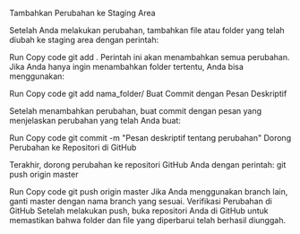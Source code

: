 Tambahkan Perubahan ke Staging Area

Setelah Anda melakukan perubahan, tambahkan file atau folder yang telah diubah ke staging area dengan perintah:



Run
Copy code
git add .
Perintah ini akan menambahkan semua perubahan. Jika Anda hanya ingin menambahkan folder tertentu, Anda bisa menggunakan:




Run
Copy code
git add nama_folder/
Buat Commit dengan Pesan Deskriptif

Setelah menambahkan perubahan, buat commit dengan pesan yang menjelaskan perubahan yang telah Anda buat:




Run
Copy code
git commit -m "Pesan deskriptif tentang perubahan"
Dorong Perubahan ke Repositori di GitHub

Terakhir, dorong perubahan ke repositori GitHub Anda dengan perintah:
git push origin master



Run
Copy code
git push origin master
Jika Anda menggunakan branch lain, ganti master dengan nama branch yang sesuai.
Verifikasi Perubahan di GitHub
Setelah melakukan push, buka repositori Anda di GitHub untuk memastikan bahwa folder dan file yang diperbarui telah berhasil diunggah.
